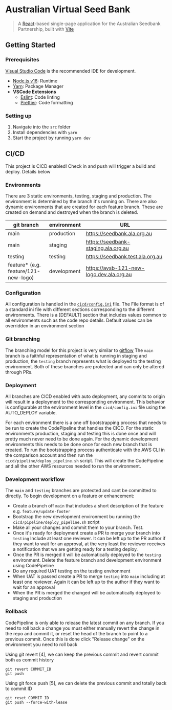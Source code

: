 # Australian Virtual Seed Bank

> A [React](https://reactjs.org/)-based single-page application for the Australian Seedbank Partnership, built with [Vite](https://vitejs.dev/)

## Getting Started

### Prerequisites

[Visual Studio Code](https://code.visualstudio.com/) is the recommended IDE for development.

- [Node.js v16](https://nodejs.org/en/download/current/): Runtime
- [Yarn](https://yarnpkg.com/getting-started/install): Package Manager
- **VSCode Extensions**
  - [Eslint](https://marketplace.visualstudio.com/items?itemName=dbaeumer.vscode-eslint): Code linting
  - [Prettier](https://marketplace.visualstudio.com/items?itemName=esbenp.prettier-vscode): Code formatting

### Setting up

1. Navigate into the `src` folder
2. Install dependencies with `yarn`
3. Start the project by running `yarn dev`

## CI/CD

This project is CICD enabled! Check in and push will trigger a build and deploy. Details below

### Environments

There are 3 static environments, testing, staging and production. The environment is determined by the branch it's running on.
There are also dynamic environments that are created for each feature branch. These are created on demand and destroyed when the branch is deleted.

| git branch                            | environment | URL                                      |
| ------------------------------------- | ----------- | ---------------------------------------- |
| main                                  | production  | https://seedbank.ala.org.au              |
| main                                  | staging     | https://seedbank-staging.ala.org.au      |
| testing                               | testing     | https://seedbank.test.ala.org.au         |
| feature\* (e.g. feature/121-new-logo) | development | https://avsb-121-new-logo.dev.ala.org.au |

### Configuration

All configuration is handled in the [`cicd/config.ini`](cicd/config.ini) file. The File format is of a standard ini file with different sections corresponding to the different environments. There is a [DEFAULT] section that includes values common to all environments such as the code repo details. Default values can be overridden in an environment section

### Git branching

The branching model for this project is very similar to [gitflow](https://www.atlassian.com/git/tutorials/comparing-workflows/gitflow-workflow)
The `main` branch is a faithful representation of what is running in staging and production, the `testing` branch represents what is deployed to the testing environment. Both of these branches are protected and can only be altered through PRs.

### Deployment

All branches are CICD enabled with auto deployment, any commits to origin will result in a deployment to the corresponding environment. This behavior is configurable at the environment level in the `cicd/config.ini` file using the AUTO_DEPLOY variable.

For each environment there is a one off bootstrapping process that needs to be run to create the CodePipeline that handles the CICD. For the static environments production, staging and testing this is done once and will pretty much never need to be done again. For the dynamic development environments this needs to be done once for each new branch that is created. To run the bootstrapping process authenticate with the AWS CLI in the comparison account and then run the `cicd/pipeline/deploy_pipeline.sh` script. This will create the CodePipeline and all the other AWS resources needed to run the environment.

### Development workflow

The `main` and `testing` branches are protected and cant be committed to directly. To begin development on a feature or enhancement:

- Create a branch off `main` that includes a short description of the feature e.g. `feature/update-footer`
- Bootstrap the new development environment bu running the `cicd/pipeline/deploy_pipeline.sh` script
- Make all your changes and commit them to your branch. Test.
- Once it's ready for deployment create a PR to merge your branch into `testing` Include at least one reviewer. It can be left up to the PR author if they want to wait for an approval, at the very least the reviewer receives a notification that we are getting ready for a testing deploy.
- Once the PR is merged it will be automatically deployed to the `testing` environment. Delete the feature branch and development environment using CodePipeline
- Do any required UAT testing on the testing environment
- When UAT is passed create a PR to merge `testing` into `main` including at least one reviewer. Again it can be left up to the author if they want to wait for an approval
- When the PR is merged the changed will be automatically deployed to staging and production

### Rollback

CodePipeline is only able to release the latest commit on any branch. If you need to roll back a change you must either manually revert the change in the repo and commit it, or reset the head of the branch to point to a previous commit. Once this is done click "Release change" on the environment you need to roll back

Using git revert [4], we can keep the previous commit and revert commit both as commit history

    git revert COMMIT_ID
    git push

Using git force push [5], we can delete the previous commit and totally back to commit ID

    git reset COMMIT_ID
    git push --force-with-lease
